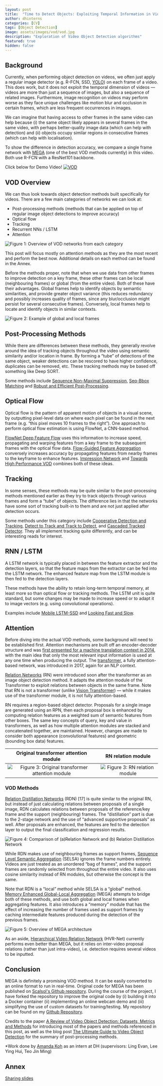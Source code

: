```yaml
---
layout: post
title:  "Time to Detect Objects: Exploiting Temporal Information in Videos for Object Detection"
author: dhinterns
categories: [CV]
tags: [Object Detection]
image: assets/images/vod/vod.jpg
description: "Exploration of Video Object Detection algorithms"
featured: true
hidden: false
---
```


## Background

Currently, when performing object detection on videos, we often just apply a regular image detector (e.g. R-FCN, SSD, [YOLO](https://pjreddie.com/darknet/yolo/)) on each frame of a video. This does work, but it does not exploit the temporal dimension of videos — videos are more than just a sequence of images, but also a sequence of related images. Furthermore, image recognition on videos may perform worse as they face unique challenges like motion blur and occlusion in certain frames, which are less frequent occurrences in images.

We can imagine that having access to other frames in the same video can help because (i) the same object likely appears in several frames in the same video, with perhaps better-quality image data (which can help with detection) and (ii) objects occupy similar regions in consecutive frames (which can help with localisation).

To show the difference in detection accuracy, we compare a single frame network with [MEGA](https://arxiv.org/abs/2003.12063) (one of the best VOD methods currently) in this video. Both use R-FCN with a ResNet101 backbone.

Click below for Demo Video!
[![VOD](../assets/images/vod/VOD_demo.png)](https://youtu.be/6QhBh2Vhzr8)

## VOD Overview

We can thus look towards object detection methods built specifically for videos. There are a few main categories of networks we can look at:

- Post-processing methods (methods that can be applied on top of regular image object detections to improve accuracy)
- Optical flow
- Tracking
- Recurrent NNs / LSTM
- Attention

![Figure 1: Overview of VOD networks from each category](../assets/images/vod/overview.jpg)

This post will focus mostly on attention methods as they are the most recent and perform the best now. Additional details on each method can be found in the Annex.

Before the methods proper, note that when we use data from other frames to improve detection on a key frame, these other frames can be local (neighbouring frames) or global (from the entire video). Both of these have their advantages. Global frames help to identify objects by semantic similarities, and provide greater object variance (this reduces redundancy and possibly increases quality of frames, since any blur/occlusion might persist for several consecutive frames). Conversely, local frames help to locate and identify objects in similar contexts.

![Figure 2: Example of global and local frames](../assets/images/vod/globallocalframes.jpg)

## Post-Processing Methods

While there are differences between these methods, they generally revolve around the idea of tracking objects throughout the video using semantic similarity and/or location in frame. By forming a “tube” of detections of the same object, weaker detections can be rescored to have higher confidence, duplicates can be removed, etc.  These tracking methods may be based off something like Deep SORT.

Some methods include [Sequence Non-Maximal Suppression](https://arxiv.org/abs/1602.08465), [Seq-Bbox Matching]((https://www.scitepress.org/Papers/2019/72600/72600.pdf)) and [Robust and Efficient Post-Processing](https://arxiv.org/abs/2009.11050).

## Optical Flow

Optical flow is the pattern of apparent motion of objects in a visual scene, by outputting pixel-level data on where each pixel can be found in the next frame (e.g. “this pixel moves 10 frames to the right”). One approach to perform optical flow estimation is using FlowNet, a CNN-based method.

[FlowNet Deep Feature Flow](https://arxiv.org/abs/1611.07715) uses this information to increase speed, propagating and warping features from a key frame to the subsequent frames with the optical flow data. [Flow-Guided Feature Aggregation](https://arxiv.org/abs/1703.10025) conversely increases accuracy by propagating features from nearby frames to the keyframe to enhance features. [Impression Network](https://arxiv.org/abs/1712.05896) and [Towards High Performance VOD](https://arxiv.org/abs/1711.11577) combines both of these ideas.

## Tracking

In some senses, these methods may be quite similar to the post-processing methods mentioned earlier as they try to track objects through various frames and form a “tube” of objects. The difference lies in that the networks have some sort of tracking built-in to them and are not just applied after detection occurs.

Some methods under this category include [Cooperative Detection and Tracking](https://link.springer.com/chapter/10.1007/978-3-319-46466-4_51), [Detect to Track and Track to Detect](https://arxiv.org/abs/1710.03958), and [Cascaded Tracked Detector](https://arxiv.org/abs/1810.00434). They all implement tracking quite differently, and can be interesting reads for interest.

## RNN / LSTM

A LSTM network is typically placed in between the feature extractor and the detection layers, so that the feature maps from the extractor can be fed into the LSTM network. The enhanced feature map from the LSTM module is then fed to the detection layers.

These methods have the ability to retain long-term temporal memory, at least more so than optical flow or tracking methods. The LSTM unit is quite standard, but some changes may be made to increase speed or to adapt it to image vectors (e.g. using convolutional operations).

Examples include [Mobile LSTM-SSD](https://arxiv.org/abs/1711.06368) and [Looking Fast and Slow](https://arxiv.org/abs/1903.10172).

## Attention

Before diving into the actual VOD methods, some background will need to be established first.
Attention mechanisms are built off an encoder-decoder structure and was [first presented for a machine translation context in 2014](https://arxiv.org/abs/1409.0473), with the main idea that only the most relevant input information is used at any one time when producing the output. The [transformer](https://arxiv.org/abs/1706.03762), a fully attention-based network, was introduced in 2017, again for an NLP context.

[Relation Networks](https://arxiv.org/abs/1711.11575) (RN) were introduced soon after the transformer as an image object detection method. It adapts the attention module of the Transformer to exploit relations between objects in the same frame. Note that RN is not a transformer (unlike [Vision Transformer](https://arxiv.org/abs/2010.11929)) — while it makes use of the transformer module, it is not fully attention-based.

RN requires a region-based object detector. Proposals for a single image are generated using an RPN, then each proposal box is enhanced by computing relation features as a weighted sum of semantic features from other boxes. The same key concepts of query, key and value in transformers, as well as how multiple attention modules are stacked and concatenated together, are maintained. However, changes are made to consider both appearance (convolutional features) and geometric (bounding box data) features.

Original transformer attention module             |  RN relation module
:-------------------------:|:-------------------------:
![Figure 3: Original transformer attention module](../assets/images/vod/transformer-attention-module.jpg) | ![Figure 3: RN relation module](../assets/images/vod/RN-relation-module.jpg)

### VOD Methods

[Relation Distillation Networks](https://arxiv.org/abs/1908.09511) (RDN) [17] is quite similar to the original RN, but instead of just calculating relations between proposals of a single image, RDN calculates relations between proposals of the reference/key frame and the support (neighbouring) frames. The “distillation” part is due to the 2-stage network and the use of “advanced supportive proposals” as well. After proposals are enhanced, the features are fed to the detection layer to output the final classification and regression results.

![Figure 4: Comparison of (a)Relation Network and (b) Relation Distillation Network](../assets/images/vod/RNvsRDN.jpg)

While RDN makes use of neighbouring frames as support frames, [Sequence Level Semantic Aggregation](https://arxiv.org/abs/1907.06390) (SELSA) ignores the frame numbers entirely. Videos are just treated as an unordered “bag of frames”, and the support frames are randomly selected from throughout the entire video. It also uses cosine similarity instead of RN modules, but otherwise the concept is the same.

Note that RDN is a “local” method while SELSA is a “global” method. [Memory Enhanced Global-Local Aggregation](https://arxiv.org/abs/2003.12063) (MEGA) attempts to bridge both of these methods, and use both global and local frames when aggregating features. It also introduces a “memory” module that has the effect of increasing the number of frames used as support frames by caching intermediate features produced during the detection of the previous frames.

![Figure 5: Overview of MEGA architecture](../assets/images/vod/mega.jpg)

As an aside, [Hierarchical Video Relation Network](https://www.ecva.net/papers/eccv_2020/papers_ECCV/papers/123660426.pdf) (HVR-Net) currently performs even better than MEGA, but it relies on inter-video proposal relations (rather than just intra-video), i.e. detection requires several videos to be inputted.

## Conclusion

MEGA is definitely a promising VOD method. It can be easily converted to an online format to run in real-time.
Original code for MEGA has been published on [Scalsol's Github repository](https://github.com/Scalsol/mega.pytorch). During the course of the project, I have forked the repository to improve the original code by (i) building it into a Docker container (ii) implementing an online webcam demo and (iii) simplifying the use of custom datasets for training/testing. My repository can be found on my [Github Repository](https://github.com/amandakoh01/vod).

Credits to the paper [A Review of Video Object Detection: Datasets, Metrics and Methods](https://www.mdpi.com/2076-3417/10/21/7834) for introducing most of the papers and methods referenced in this post, as well as the blog post [The Ultimate Guide to Video Object Detection](https://blog.usejournal.com/the-ultimate-guide-to-video-object-detection-2ecf9459f180) for the summary of post-processing methods.

*Work done by [Amanda Koh](https://github.com/amandakoh01) as an intern at DH (supervisors: Ling Evan, Lee Ying Hui, Teo Jin Ming)

## Annex

[Sharing slides](https://docs.google.com/presentation/d/1eC2Jv0QiWzoS5cq1WdvBMwcx8ARMyEQh1dnsL8hY-U0/edit?usp=sharing)
